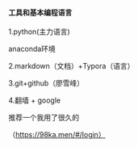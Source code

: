 #### 工具和基本编程语言

1.python(主力语言)

anaconda环境

2.markdown（文档）+Typora（语言）

3.git+github（廖雪峰）

4.翻墙 + google

推荐一个我用了很久的

（https://98ka.men/#/login）

